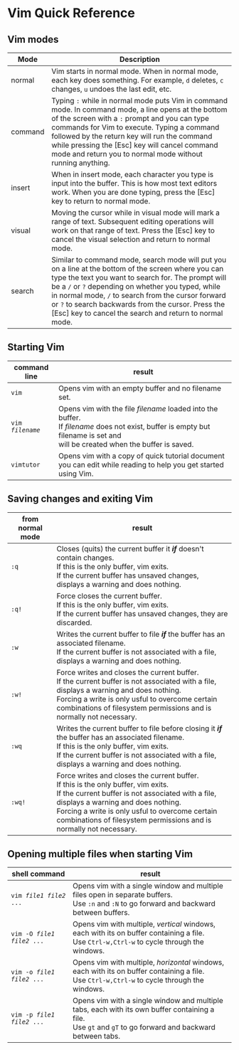 # Vim Quick Reference
## Vim modes
Mode | Description
--- | ---
normal | Vim starts in normal mode.  When in normal mode, each key does something.  For example, <code>d</code> deletes, <code>c</code> changes, <code>u</code> undoes the last edit, etc.
command | Typing <code>:</code> while in normal mode puts Vim in command mode.  In command mode, a line opens at the bottom of the screen with a <code>:</code> prompt and you can type commands for Vim to execute. Typing a command followed by the return key will run the command while pressing the [Esc] key will cancel command mode and return you to normal mode without running anything.
insert | When in insert mode, each character you type is input into the buffer. This is how most text editors work.  When you are done typing, press the [Esc] key to return to normal mode.
visual | Moving the cursor while in visual mode will mark a range of text.  Subsequent editing operations will work on that range of text.  Press the [Esc] key to cancel the visual selection and return to normal mode.
search | Similar to  command mode, search mode will put you on a line at the bottom of the screen where you can type the text you want to search for.  The prompt will be a <code>/</code> or <code>?</code> depending on whether you typed, while in normal mode, <code>/</code> to search from the cursor forward or <code>?</code> to search backwards from the cursor. Press the [Esc] key to cancel the search and return to normal mode.

## Starting Vim
command line| result
--- | ---
<code>vim           </code>|Opens vim with an empty buffer and no filename set.
<code>vim *filename*</code>|Opens vim with the file *filename* loaded into the buffer.</br>If *filename* does not exist, buffer is empty but filename is set and</br>will be created when the buffer is saved.
<code>vimtutor</code>|Opens vim with a copy of quick tutorial document you can edit while reading to help you get started using Vim.

## Saving changes and exiting Vim
from normal mode | result
--- | ---
<code>:q</code>| Closes (quits) the current buffer it ***if*** doesn't contain changes.</br>If this is the only buffer, vim exits.</br>If the current buffer has unsaved changes, displays a warning and does nothing.
<code>:q!</code>| Force closes the current buffer.</br>If this is the only buffer, vim exits.</br>If the current buffer has unsaved changes, they are discarded.
<code>:w</code>| Writes the current buffer to file ***if*** the buffer has an associated filename.</br>If the current buffer is not associated with a file, displays a warning and does nothing.
<code>:w!</code>| Force writes and closes the current buffer.</br>If the current buffer is not associated with a file, displays a warning and does nothing.</br>Forcing a write is only usful to overcome certain combinations of filesystem permissions and is normally not necessary.
<code>:wq</code>| Writes the current buffer to file before closing it ***if*** the buffer has an associated filename.</br>If this is the only buffer, vim exits.</br>If the current buffer is not associated with a file, displays a warning and does nothing.
<code>:wq!</code>| Force writes and closes the current buffer.</br>If this is the only buffer, vim exits.</br>If the current buffer is not associated with a file, displays a warning and does nothing.</br>Forcing a write is only usful to overcome certain combinations of filesystem permissions and is normally not necessary.

## Opening multiple files when starting Vim
shell command | result
--- | ---
<code>vim *file1* *file2* ...</code>|Opens vim with a single window and multiple files open in separate buffers.</br>Use <code>:n</code> and <code>:N</code> to go forward and backward between buffers.
<code>vim -O *file1* *file2* ...</code>|Opens vim with multiple, *vertical* windows, each with its on buffer containing a file.</br>Use <code>Ctrl-w,Ctrl-w</code> to cycle through the windows.
<code>vim -o *file1* *file2* ...</code>|Opens vim with multiple, *horizontal* windows, each with its on buffer containing a file.</br>Use <code>Ctrl-w,Ctrl-w</code> to cycle through the windows.
<code>vim -p *file1* *file2* ...</code>|Opens vim with a single window and multiple tabs, each with its own buffer containing a file.</br>Use <code>gt</code> and <code>gT</code> to go forward and backward between tabs.
